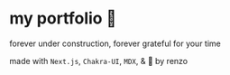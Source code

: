 # my portfolio 🌱

forever under construction, forever grateful for your time

made with `Next.js`, `Chakra-UI`, `MDX`, & 💜 by renzo

